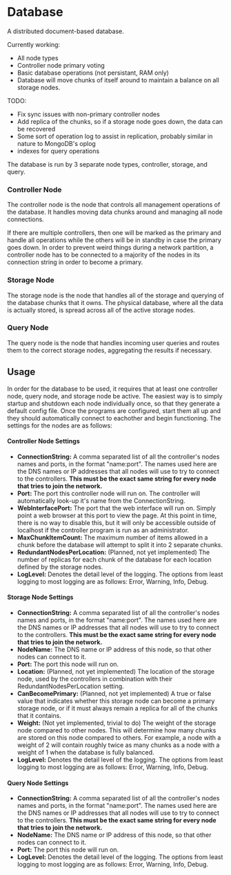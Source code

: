 # Database
A distributed document-based database.

Currently working:
- All node types
- Controller node primary voting
- Basic database operations (not persistant, RAM only)
- Database will move chunks of itself around to maintain a balance on all storage nodes.

TODO:
- Fix sync issues with non-primary controller nodes
- Add replica of the chunks, so if a storage node goes down, the data can be recovered
- Some sort of operation log to assist in replication, probably similar in nature to MongoDB's oplog
- indexes for query operations

The database is run by 3 separate node types, controller, storage, and query.

### Controller Node

The controller node is the node that controls all management operations of the database. It handles moving data chunks around and managing all node connections.

If there are multiple controllers, then one will be marked as the primary and handle all operations while the others will be in standby in case the primary goes down. In order to prevent weird things during a network partition, a controller node has to be connected to a majority of the nodes in its connection string in order to become a primary.

### Storage Node

The storage node is the node that handles all of the storage and querying of the database chunks that it owns. The physical database, where all the data is actually stored, is spread across all of the active storage nodes. 

### Query Node

The query node is the node that handles incoming user queries and routes them to the correct storage nodes, aggregating the results if necessary.

## Usage

In order for the database to be used, it requires that at least one controller node, query node, and storage node be active. The easiest way is to simply startup and shutdown each node individually once, so that they generate a default config file. Once the programs are configured, start them all up and they should automatically connect to eachother and begin functioning. The settings for the nodes are as follows:

#### Controller Node Settings
- <b>ConnectionString:</b> A comma separated list of all the controller's nodes names and ports, in the format "name:port". The names used here are the DNS names or IP addresses that all nodes will use to try to connect to the controllers. <b>This must be the exact same string for every node that tries to join the network.</b>
- <b>Port:</b> The port this controller node will run on. The controller will automatically look-up it's name from the ConnectionString.
- <b>WebInterfacePort:</b> The port that the web interface will run on. Simply point a web browser at this port to view the page. At this point in time, there is no way to disable this, but it will only be accessible outside of localhost if the controller program is run as an administrator.
- <b>MaxChunkItemCount:</b> The maximum number of items allowed in a chunk before the database will attempt to split it into 2 separate chunks.
- <b>RedundantNodesPerLocation:</b> (Planned, not yet implemented) The number of replicas for each chunk of the database for each location defined by the storage nodes.
- <b>LogLevel:</b> Denotes the detail level of the logging. The options from least logging to most logging are as follows: Error, Warning, Info, Debug.

#### Storage Node Settings
- <b>ConnectionString:</b> A comma separated list of all the controller's nodes names and ports, in the format "name:port". The names used here are the DNS names or IP addresses that all nodes will use to try to connect to the controllers. <b>This must be the exact same string for every node that tries to join the network.</b>
- <b>NodeName:</b> The DNS name or IP address of this node, so that other nodes can connect to it.
- <b>Port:</b> The port this node will run on.
- <b>Location:</b> (Planned, not yet implemented) The location of the storage node, used by the controllers in combination with their RedundantNodesPerLocation setting.
- <b>CanBecomePrimary:</b> (Planned, not yet implemented) A true or false value that indicates whether this storage node can become a primary storage node, or if it must always remain a replica for all of the chunks that it contains.
- <b>Weight:</b> (Not yet implemented, trivial to do) The weight of the storage node compared to other nodes. This will determine how many chunks are stored on this node compared to others. For example, a node with a weight of 2 will contain roughly twice as many chunks as a node with a weight of 1 when the database is fully balanced.
- <b>LogLevel:</b> Denotes the detail level of the logging. The options from least logging to most logging are as follows: Error, Warning, Info, Debug.

#### Query Node Settings
- <b>ConnectionString:</b> A comma separated list of all the controller's nodes names and ports, in the format "name:port". The names used here are the DNS names or IP addresses that all nodes will use to try to connect to the controllers. <b>This must be the exact same string for every node that tries to join the network.</b>
- <b>NodeName:</b> The DNS name or IP address of this node, so that other nodes can connect to it.
- <b>Port:</b> The port this node will run on.
- <b>LogLevel:</b> Denotes the detail level of the logging. The options from least logging to most logging are as follows: Error, Warning, Info, Debug.
